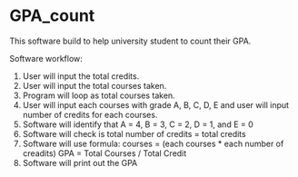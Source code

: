 # GPA_count
This software build to help university student to count their GPA.

Software workflow:
1. User will input the total credits.
2. User will input the total courses taken.
3. Program will loop as total courses taken.
4. User will input each courses with grade A, B, C, D, E and user will input number of credits for each courses.
5. Software will identify that A = 4, B = 3, C = 2, D = 1, and E = 0
6. Software will check is total number of credits = total credits
7. Software will use formula:
    courses = (each courses * each number of creadits) 
    GPA = Total Courses / Total Credit
8. Software will print out the GPA 
